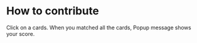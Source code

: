 # How to contribute

Click on a cards. 
When you matched all the cards, Popup message shows your score.